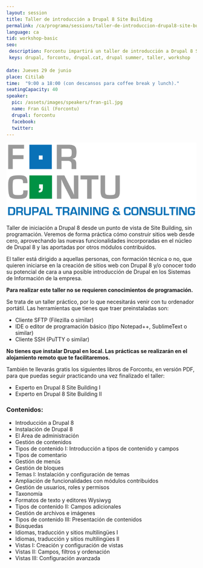 ```yaml
---
layout: session
title: Taller de introducción a Drupal 8 Site Building
permalink: /ca/programa/sessions/taller-de-introduccion-drupal8-site-building/
language: ca
tid: workshop-basic
seo:
 description: Forcontu impartirá un taller de introducción a Drupal 8 Site Building
 keys: drupal, forcontu, drupal.cat, drupal summer, taller, workshop

date: Jueves 29 de junio
place: Citilab
time:  "9:00 a 18:00 (con descansos para coffee break y lunch)."
seatingCapacity: 40
speaker:
  pic: /assets/images/speakers/fran-gil.jpg
  name: Fran Gil (Forcontu)
  drupal: forcontu
  facebook:
  twitter:
---
```

![forcontu logo](/assets/images/sponsors/logo-forcontu.svg)

Taller de iniciación a Drupal 8 desde un punto de vista de Site Building, sin programación.
Veremos de forma práctica cómo construir sitios web desde cero, aprovechando las nuevas
funcionalidades incorporadas en el núcleo de Drupal 8 y las aportadas por otros módulos
contribuidos.

El taller está dirigido a aquellas personas, con formación técnica o no, que quieren iniciarse
en la creación de sitios web con Drupal 8 y/o conocer todo su potencial de cara a una posible
introducción de Drupal en los Sistemas de Información de la empresa.

**Para realizar este taller no se requieren conocimientos de programación.**

Se trata de un taller práctico, por lo que necesitarás venir con tu ordenador portátil.
Las herramientas que tienes que traer preinstaladas son:

- Cliente SFTP (Filezilla o similar)
- IDE o editor de programación básico (tipo Notepad++, SublimeText o similar)
- Cliente SSH (PuTTY o similar)

**No tienes que instalar Drupal en local. Las prácticas se realizarán en el alojamiento remoto
que te facilitaremos.**

También te llevarás gratis los siguientes libros de Forcontu, en versión PDF, para que puedas
seguir practicando una vez finalizado el taller:

- Experto en Drupal 8 Site Building I
- Experto en Drupal 8 Site Building II

### Contenidos:

- Introducción a Drupal 8
- Instalación de Drupal 8
- El Área de administración
- Gestión de contenidos
- Tipos de contenido I: Introducción a tipos de contenido y campos
- Tipos de comentario
- Gestión de menús
- Gestión de bloques
- Temas I: Instalación y configuración de temas
- Ampliación de funcionalidades con módulos contribuidos
- Gestión de usuarios, roles y permisos
- Taxonomía
- Formatos de texto y editores Wysiwyg
- Tipos de contenido II: Campos adicionales
- Gestión de archivos e imágenes
- Tipos de contenido III: Presentación de contenidos
- Búsquedas
- Idiomas, traducción y sitios multilingües I
- Idiomas, traducción y sitios multilingües II
- Vistas I: Creación y configuración de vistas
- Vistas II: Campos, filtros y ordenación
- Vistas III: Configuración avanzada
